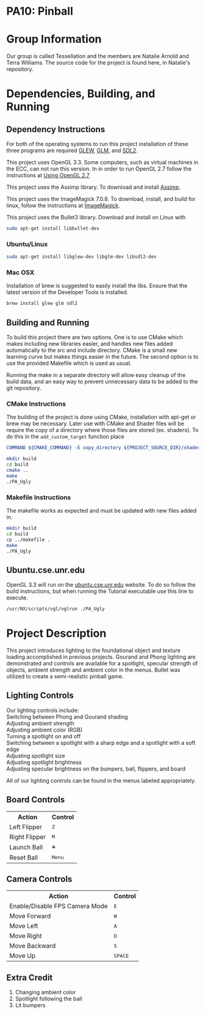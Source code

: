 # PA10: Pinball

# Group Information
Our group is called Tessellation and the members are Natalie Arnold and Terra Williams.  The source code for the project is found here, in Natalie's repository.

# Dependencies, Building, and Running

## Dependency Instructions
For both of the operating systems to run this project installation of these three programs are required [GLEW](http://glew.sourceforge.net/), [GLM](http://glm.g-truc.net/0.9.7/index.html), and [SDL2](https://wiki.libsdl.org/Tutorials).

This project uses OpenGL 3.3. Some computers, such as virtual machines in the ECC, can not run this version. In in order to run OpenGL 2.7 follow the instructions at [Using OpenGL 2.7](https://github.com/HPC-Vis/computer-graphics/wiki/Using-OpenGL-2.7)

This project uses the Assimp library. To download and install [Assimp](http://www.assimp.org/).

This project uses the ImageMagick 7.0.8. To download, install, and build for linux, follow the instructions at [ImageMagick](https://linuxconfig.org/how-to-install-imagemagick-7-on-ubuntu-18-04-linux).

This project uses the Bullet3 library. Download and install on Linux with

```bash
sudo apt-get install libbullet-dev
```

### Ubuntu/Linux
```bash
sudo apt-get install libglew-dev libglm-dev libsdl2-dev
```

### Mac OSX
Installation of brew is suggested to easily install the libs. Ensure that the latest version of the Developer Tools is installed.
```bash
brew install glew glm sdl2
```

## Building and Running
To build this project there are two options. One is to use CMake which makes including new libraries easier, and handles new files added automatically to the src and include directory. CMake is a small new learning curve but makes things easier in the future.
The second option is to use the provided Makefile which is used as usual.

Running the make in a separate directory will allow easy cleanup of the build data, and an easy way to prevent unnecessary data to be added to the git repository.

### CMake Instructions
The building of the project is done using CMake, installation with apt-get or brew may be necessary. Later use with CMake and Shader files will be require the copy of a directory where those files are stored (ex. shaders). To do this in the ```add_custom_target``` function place
```cmake
COMMAND ${CMAKE_COMMAND} -E copy_directory ${PROJECT_SOURCE_DIR}/shaders/ ${CMAKE_CURRENT_BINARY_DIR}/shaders
```

```bash
mkdir build
cd build
cmake ..
make
./PA_Ugly
```

### Makefile Instructions
The makefile works as expected and must be updated with new files added in.

```bash
mkdir build
cd build
cp ../makefile .
make
./PA_Ugly
```

## Ubuntu.cse.unr.edu
OpenGL 3.3 will run on the [ubuntu.cse.unr.edu](https://ubuntu.cse.unr.edu/) website. To do so follow the build instructions, but when running the Tutorial executable use this line to execute.
```bash
/usr/NX/scripts/vgl/vglrun ./PA_Ugly
```
# Project Description
This project introduces lighting to the foundational object and texture loading accomplished in previous projects. Gourand and Phong lighting are demonstrated and controls are available for a spotlight, specular strength of objects, ambient strength and ambient color in the menus.
Bullet was utilized to create a semi-realistic pinball game.

## Lighting Controls
Our lighting controls include:    
Switching between Phong and Gourand shading   
Adjusting ambient strength   
Adjusting ambient color (RGB)      
Turning a spotlight on and off    
Switching between a spotlight with a sharp edge and a spotlight with a soft edge    
Adjusting spotlight size     
Adjusting spotlight brightness    
Adjusting specular brightness on the bumpers, ball, flippers, and board
     
All of our lighting controls can be found in the menus labeled appropriately.   

## Board Controls

<table>
    <tr>
        <th>Action</th>
        <th>Control</th>
    </tr>
    <tr>
        <td>Left Flipper</td>
        <td><kbd>Z</kbd></td>
    </tr>
    <tr>
        <td>Right Flipper</td>
        <td><kbd>M</kbd></td>
    </tr>
    <tr>
        <td>Launch Ball</td>
        <td><kbd>🡳</kbd></td>
    </tr>
    <tr>
        <td>Reset Ball</td>
        <td><kbd>Menu</kbd></td>
    </tr>
</table>

## Camera Controls

<table>
    <tr>
        <th>Action</th>
        <th>Control</th>
    </tr>
    <tr>
        <td>Enable/Disable FPS Camera Mode</td>
        <td><kbd>E</kbd></td>
    </tr>
    <tr>
        <td>Move Forward</td>
        <td><kbd>W</kbd></td>
    </tr>
    <tr>
        <td>Move Left</td>
        <td><kbd>A</kbd></td>
    </tr>
    <tr>
        <td>Move Right</td>
        <td><kbd>D</kbd></td>
    </tr>
    <tr>
        <td>Move Backward</td>
        <td><kbd>S</kbd></td>
    </tr>
    <tr>
        <td>Move Up</td>
        <td><kbd>SPACE</kbd></td>
    </tr>
</table>



## Extra Credit
1. Changing ambient color
2. Spotlight following the ball
3. Lit bumpers

